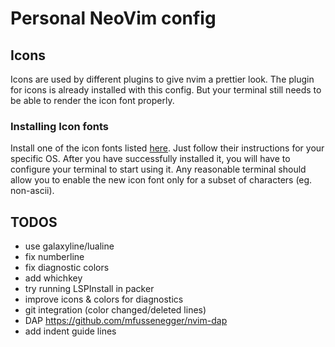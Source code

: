 # Personal NeoVim config

## Icons
Icons are used by different plugins to give nvim a prettier look. The plugin for icons is already installed with this config.
But your terminal still needs to be able to render the icon font properly.

### Installing Icon fonts

Install one of the icon fonts listed [here](https://www.nerdfonts.com/). Just follow their instructions for your specific OS.
After you have successfully installed it, you will have to configure your terminal to start using it. 
Any reasonable terminal should allow you to enable the new icon font only for a subset of characters (eg. non-ascii). 


## TODOS
- use galaxyline/lualine
- fix numberline
- fix diagnostic colors
- add whichkey 
- try running LSPInstall in packer
- improve icons & colors for diagnostics
- git integration (color changed/deleted lines)
- DAP https://github.com/mfussenegger/nvim-dap
- add indent guide lines
